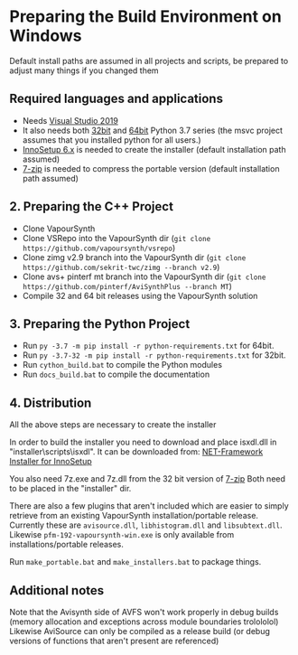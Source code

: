 # Preparing the Build Environment on Windows

Default install paths are assumed in all projects and scripts, be prepared to adjust many things if you changed them

## Required languages and applications

* Needs [Visual Studio 2019](https://visualstudio.microsoft.com/de/vs/)
* It also needs both [32bit](https://www.python.org/ftp/python/3.7.3/python-3.7.3-webinstall.exe) and [64bit](https://www.python.org/ftp/python/3.7.3/python-3.7.3-amd64-webinstall.exe) Python 3.7 series (the msvc project assumes that you installed python for all users.)
* [InnoSetup 6.x](http://www.jrsoftware.org/isdl.php) is needed to create the installer (default installation path assumed)
* [7-zip](https://www.7-zip.org/) is needed to compress the portable version (default installation path assumed)

## 2. Preparing the C++ Project

* Clone VapourSynth
* Clone VSRepo into the VapourSynth dir (`git clone https://github.com/vapoursynth/vsrepo`)
* Clone zimg v2.9 branch into the VapourSynth dir (`git clone https://github.com/sekrit-twc/zimg --branch v2.9`)
* Clone avs+ pinterf mt branch into the VapourSynth dir (`git clone https://github.com/pinterf/AviSynthPlus --branch MT`)
* Compile 32 and 64 bit releases using the VapourSynth solution

## 3. Preparing the Python Project

* Run `py -3.7 -m pip install -r python-requirements.txt` for 64bit.
* Run `py -3.7-32 -m pip install -r python-requirements.txt` for 32bit.
* Run `cython_build.bat` to compile the Python modules
* Run `docs_build.bat` to compile the documentation

## 4. Distribution

All the above steps are necessary to create the installer

In order to build the installer you need to download
and place isxdl.dll in "installer\scripts\isxdl".
It can be downloaded from: [NET-Framework Installer for InnoSetup](http://www.codeproject.com/Articles/20868/NET-Framework-Installer-for-InnoSetup)

You also need 7z.exe and 7z.dll from
the 32 bit version of [7-zip](https://www.7-zip.org/)
Both need to be placed in the "installer" dir.

There are also a few plugins that aren't included
which are easier to simply retrieve from an existing
VapourSynth installation/portable release. Currently
these are `avisource.dll`, `libhistogram.dll` and 
`libsubtext.dll`. Likewise `pfm-192-vapoursynth-win.exe`
is only available from installations/portable releases.

Run `make_portable.bat` and `make_installers.bat` to package things.

## Additional notes
Note that the Avisynth side of AVFS won't work properly in debug builds (memory allocation and exceptions across module boundaries trolololol)
Likewise AviSource can only be compiled as a release build (or debug versions of functions that aren't present are referenced)
